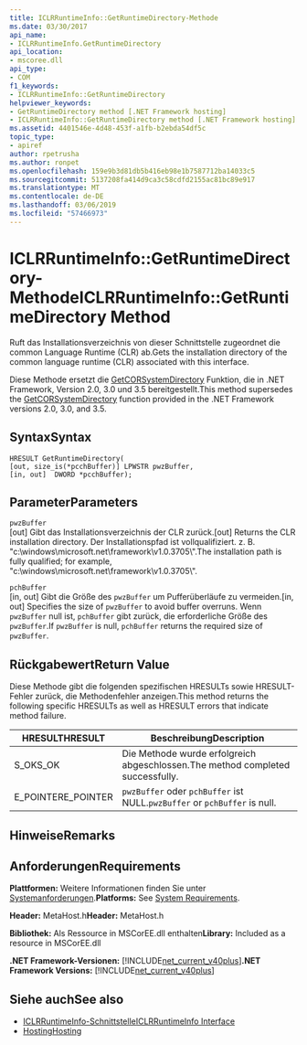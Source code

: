 ```yaml
---
title: ICLRRuntimeInfo::GetRuntimeDirectory-Methode
ms.date: 03/30/2017
api_name:
- ICLRRuntimeInfo.GetRuntimeDirectory
api_location:
- mscoree.dll
api_type:
- COM
f1_keywords:
- ICLRRuntimeInfo::GetRuntimeDirectory
helpviewer_keywords:
- GetRuntimeDirectory method [.NET Framework hosting]
- ICLRRuntimeInfo::GetRuntimeDirectory method [.NET Framework hosting]
ms.assetid: 4401546e-4d48-453f-a1fb-b2ebda54df5c
topic_type:
- apiref
author: rpetrusha
ms.author: ronpet
ms.openlocfilehash: 159e9b3d81db5b416eb98e1b7587712ba14033c5
ms.sourcegitcommit: 5137208fa414d9ca3c58cdfd2155ac81bc89e917
ms.translationtype: MT
ms.contentlocale: de-DE
ms.lasthandoff: 03/06/2019
ms.locfileid: "57466973"
---
```

# <a name="iclrruntimeinfogetruntimedirectory-method"></a><span data-ttu-id="cf36d-102">ICLRRuntimeInfo::GetRuntimeDirectory-Methode</span><span class="sxs-lookup"><span data-stu-id="cf36d-102">ICLRRuntimeInfo::GetRuntimeDirectory Method</span></span>
<span data-ttu-id="cf36d-103">Ruft das Installationsverzeichnis von dieser Schnittstelle zugeordnet die common Language Runtime (CLR) ab.</span><span class="sxs-lookup"><span data-stu-id="cf36d-103">Gets the installation directory of the common language runtime (CLR) associated with this interface.</span></span>  
  
 <span data-ttu-id="cf36d-104">Diese Methode ersetzt die [GetCORSystemDirectory](../../../../docs/framework/unmanaged-api/hosting/getcorsystemdirectory-function.md) Funktion, die in .NET Framework, Version 2.0, 3.0 und 3.5 bereitgestellt.</span><span class="sxs-lookup"><span data-stu-id="cf36d-104">This method supersedes the [GetCORSystemDirectory](../../../../docs/framework/unmanaged-api/hosting/getcorsystemdirectory-function.md) function provided in the .NET Framework versions 2.0, 3.0, and 3.5.</span></span>  
  
## <a name="syntax"></a><span data-ttu-id="cf36d-105">Syntax</span><span class="sxs-lookup"><span data-stu-id="cf36d-105">Syntax</span></span>  
  
```  
HRESULT GetRuntimeDirectory(  
[out, size_is(*pcchBuffer)] LPWSTR pwzBuffer,  
[in, out]  DWORD *pcchBuffer);  
```  
  
## <a name="parameters"></a><span data-ttu-id="cf36d-106">Parameter</span><span class="sxs-lookup"><span data-stu-id="cf36d-106">Parameters</span></span>  
 `pwzBuffer`  
 <span data-ttu-id="cf36d-107">[out] Gibt das Installationsverzeichnis der CLR zurück.</span><span class="sxs-lookup"><span data-stu-id="cf36d-107">[out] Returns the CLR installation directory.</span></span> <span data-ttu-id="cf36d-108">Der Installationspfad ist vollqualifiziert. z. B. "c:\windows\microsoft.net\framework\v1.0.3705\\".</span><span class="sxs-lookup"><span data-stu-id="cf36d-108">The installation path is fully qualified; for example, "c:\windows\microsoft.net\framework\v1.0.3705\\".</span></span>  
  
 `pchBuffer`  
 <span data-ttu-id="cf36d-109">[in, out] Gibt die Größe des `pwzBuffer` um Pufferüberläufe zu vermeiden.</span><span class="sxs-lookup"><span data-stu-id="cf36d-109">[in, out] Specifies the size of `pwzBuffer` to avoid buffer overruns.</span></span> <span data-ttu-id="cf36d-110">Wenn `pwzBuffer` null ist, `pchBuffer` gibt zurück, die erforderliche Größe des `pwzBuffer`.</span><span class="sxs-lookup"><span data-stu-id="cf36d-110">If `pwzBuffer` is null, `pchBuffer` returns the required size of `pwzBuffer`.</span></span>  
  
## <a name="return-value"></a><span data-ttu-id="cf36d-111">Rückgabewert</span><span class="sxs-lookup"><span data-stu-id="cf36d-111">Return Value</span></span>  
 <span data-ttu-id="cf36d-112">Diese Methode gibt die folgenden spezifischen HRESULTs sowie HRESULT-Fehler zurück, die Methodenfehler anzeigen.</span><span class="sxs-lookup"><span data-stu-id="cf36d-112">This method returns the following specific HRESULTs as well as HRESULT errors that indicate method failure.</span></span>  
  
|<span data-ttu-id="cf36d-113">HRESULT</span><span class="sxs-lookup"><span data-stu-id="cf36d-113">HRESULT</span></span>|<span data-ttu-id="cf36d-114">Beschreibung</span><span class="sxs-lookup"><span data-stu-id="cf36d-114">Description</span></span>|  
|-------------|-----------------|  
|<span data-ttu-id="cf36d-115">S_OK</span><span class="sxs-lookup"><span data-stu-id="cf36d-115">S_OK</span></span>|<span data-ttu-id="cf36d-116">Die Methode wurde erfolgreich abgeschlossen.</span><span class="sxs-lookup"><span data-stu-id="cf36d-116">The method completed successfully.</span></span>|  
|<span data-ttu-id="cf36d-117">E_POINTER</span><span class="sxs-lookup"><span data-stu-id="cf36d-117">E_POINTER</span></span>|<span data-ttu-id="cf36d-118">`pwzBuffer` oder `pchBuffer` ist NULL.</span><span class="sxs-lookup"><span data-stu-id="cf36d-118">`pwzBuffer` or `pchBuffer` is null.</span></span>|  
  
## <a name="remarks"></a><span data-ttu-id="cf36d-119">Hinweise</span><span class="sxs-lookup"><span data-stu-id="cf36d-119">Remarks</span></span>  
  
## <a name="requirements"></a><span data-ttu-id="cf36d-120">Anforderungen</span><span class="sxs-lookup"><span data-stu-id="cf36d-120">Requirements</span></span>  
 <span data-ttu-id="cf36d-121">**Plattformen:** Weitere Informationen finden Sie unter [Systemanforderungen](../../../../docs/framework/get-started/system-requirements.md).</span><span class="sxs-lookup"><span data-stu-id="cf36d-121">**Platforms:** See [System Requirements](../../../../docs/framework/get-started/system-requirements.md).</span></span>  
  
 <span data-ttu-id="cf36d-122">**Header:** MetaHost.h</span><span class="sxs-lookup"><span data-stu-id="cf36d-122">**Header:** MetaHost.h</span></span>  
  
 <span data-ttu-id="cf36d-123">**Bibliothek:** Als Ressource in MSCorEE.dll enthalten</span><span class="sxs-lookup"><span data-stu-id="cf36d-123">**Library:** Included as a resource in MSCorEE.dll</span></span>  
  
 <span data-ttu-id="cf36d-124">**.NET Framework-Versionen:** [!INCLUDE[net_current_v40plus](../../../../includes/net-current-v40plus-md.md)]</span><span class="sxs-lookup"><span data-stu-id="cf36d-124">**.NET Framework Versions:** [!INCLUDE[net_current_v40plus](../../../../includes/net-current-v40plus-md.md)]</span></span>  
  
## <a name="see-also"></a><span data-ttu-id="cf36d-125">Siehe auch</span><span class="sxs-lookup"><span data-stu-id="cf36d-125">See also</span></span>
- [<span data-ttu-id="cf36d-126">ICLRRuntimeInfo-Schnittstelle</span><span class="sxs-lookup"><span data-stu-id="cf36d-126">ICLRRuntimeInfo Interface</span></span>](../../../../docs/framework/unmanaged-api/hosting/iclrruntimeinfo-interface.md)
- [<span data-ttu-id="cf36d-127">Hosting</span><span class="sxs-lookup"><span data-stu-id="cf36d-127">Hosting</span></span>](../../../../docs/framework/unmanaged-api/hosting/index.md)
